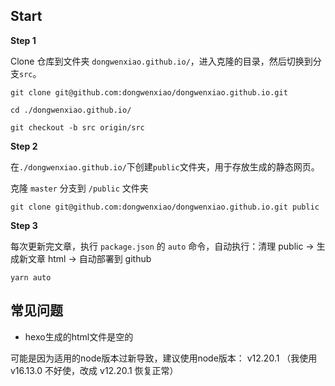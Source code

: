 ## Start

**Step 1**

Clone 仓库到文件夹 `dongwenxiao.github.io/`，进入克隆的目录，然后切换到分支`src`。

```shell
git clone git@github.com:dongwenxiao/dongwenxiao.github.io.git

cd ./dongwenxiao.github.io/

git checkout -b src origin/src
```

**Step 2**

在`./dongwenxiao.github.io/`下创建`public`文件夹，用于存放生成的静态网页。

克隆 `master` 分支到 `/public` 文件夹

```
git clone git@github.com:dongwenxiao/dongwenxiao.github.io.git public
```

**Step 3**

每次更新完文章，执行 `package.json` 的 `auto` 命令，自动执行：清理 public → 生成新文章 html → 自动部署到 github

```
yarn auto
```


## 常见问题

* hexo生成的html文件是空的

可能是因为适用的node版本过新导致，建议使用node版本： v12.20.1
（我使用 v16.13.0 不好使，改成 v12.20.1 恢复正常）